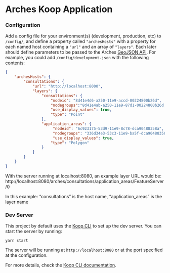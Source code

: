# Arches Koop Application

### Configuration

Add a config file for your environment(s) (development, production, etc) to `/config/`, and define a property called `"archesHosts"` with a property for each named host containing a `"url"` and an array of `"layers"`. Each later should define parameters to be passed to the Arches [GeoJSON API](https://arches.readthedocs.io/en/latest/api/#geojson).  For example, you could add `/config/development.json` with the following contents:

```json
{
    "archesHosts": {
        "consultations": {
            "url": "http://localhost:8000",
            "layers": {
                "consultations": {
                    "nodeid": "8d41e4d6-a250-11e9-accd-00224800b26d",
                    "nodegroups":"8d41e4ab-a250-11e9-87d1-00224800b26d,8d41e4c0-a250-11e9-a7e3-00224800b26d",
                    "use_display_values": true,
                    "type": "Point"
                },
                "application_areas": {
                     "nodeid": "6c923175-53d9-11e9-8c78-dca90488358a",
                     "nodegroups": "336d34e3-53c3-11e9-ba5f-dca90488358a,5fea7890-9cbb-11e9-ae86-00224800b26d",
                     "use_display_values": true,
                    "type": "Polygon"
                }
            }
        }
    }
}
```

With the server running at localhost:8080, an example layer URL would be: http://localhost:8080/arches/consultations/application_areas/FeatureServer/0

In this example: “consultations” is the host name, “application_areas” is the layer name

### Dev Server

This project by default uses the [Koop CLI](https://github.com/koopjs/koop-cli) to set up the dev server. You can start the server by running:

```
yarn start
```

The server will be running at `http://localhost:8080` or at the port specified at the configuration.

For more details, check the [Koop CLI documentation](https://github.com/koopjs/koop-cli/blob/master/README.md).
